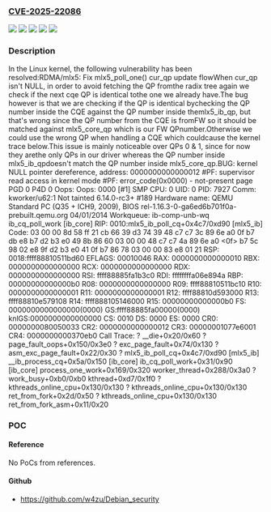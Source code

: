 ### [CVE-2025-22086](https://cve.mitre.org/cgi-bin/cvename.cgi?name=CVE-2025-22086)
![](https://img.shields.io/static/v1?label=Product&message=Linux&color=blue)
![](https://img.shields.io/static/v1?label=Version&message=&color=brightgreen)
![](https://img.shields.io/static/v1?label=Version&message=3.11%20&color=brightgreen)
![](https://img.shields.io/static/v1?label=Version&message=e126ba97dba9edeb6fafa3665b5f8497fc9cdf8c%20&color=brightgreen)
![](https://img.shields.io/static/v1?label=Vulnerability&message=n%2Fa&color=blue)

### Description

In the Linux kernel, the following vulnerability has been resolved:RDMA/mlx5: Fix mlx5_poll_one() cur_qp update flowWhen cur_qp isn't NULL, in order to avoid fetching the QP fromthe radix tree again we check if the next cqe QP is identical tothe one we already have.The bug however is that we are checking if the QP is identical bychecking the QP number inside the CQE against the QP number inside themlx5_ib_qp, but that's wrong since the QP number from the CQE is fromFW so it should be matched against mlx5_core_qp which is our FW QPnumber.Otherwise we could use the wrong QP when handling a CQE which couldcause the kernel trace below.This issue is mainly noticeable over QPs 0 & 1, since for now they arethe only QPs in our driver whereas the QP number inside mlx5_ib_qpdoesn't match the QP number inside mlx5_core_qp.BUG: kernel NULL pointer dereference, address: 0000000000000012 #PF: supervisor read access in kernel mode #PF: error_code(0x0000) - not-present page PGD 0 P4D 0 Oops: Oops: 0000 [#1] SMP CPU: 0 UID: 0 PID: 7927 Comm: kworker/u62:1 Not tainted 6.14.0-rc3+ #189 Hardware name: QEMU Standard PC (Q35 + ICH9, 2009), BIOS rel-1.16.3-0-ga6ed6b701f0a-prebuilt.qemu.org 04/01/2014 Workqueue: ib-comp-unb-wq ib_cq_poll_work [ib_core] RIP: 0010:mlx5_ib_poll_cq+0x4c7/0xd90 [mlx5_ib] Code: 03 00 00 8d 58 ff 21 cb 66 39 d3 74 39 48 c7 c7 3c 89 6e a0 0f b7 db e8 b7 d2 b3 e0 49 8b 86 60 03 00 00 48 c7 c7 4a 89 6e a0 <0f> b7 5c 98 02 e8 9f d2 b3 e0 41 0f b7 86 78 03 00 00 83 e8 01 21 RSP: 0018:ffff88810511bd60 EFLAGS: 00010046 RAX: 0000000000000010 RBX: 0000000000000000 RCX: 0000000000000000 RDX: 0000000000000000 RSI: ffff88885fa1b3c0 RDI: ffffffffa06e894a RBP: 00000000000000b0 R08: 0000000000000000 R09: ffff88810511bc10 R10: 0000000000000001 R11: 0000000000000001 R12: ffff88810d593000 R13: ffff88810e579108 R14: ffff888105146000 R15: 00000000000000b0 FS:  0000000000000000(0000) GS:ffff88885fa00000(0000) knlGS:0000000000000000 CS:  0010 DS: 0000 ES: 0000 CR0: 0000000080050033 CR2: 0000000000000012 CR3: 00000001077e6001 CR4: 0000000000370eb0 Call Trace:  <TASK>  ? __die+0x20/0x60  ? page_fault_oops+0x150/0x3e0  ? exc_page_fault+0x74/0x130  ? asm_exc_page_fault+0x22/0x30  ? mlx5_ib_poll_cq+0x4c7/0xd90 [mlx5_ib]  __ib_process_cq+0x5a/0x150 [ib_core]  ib_cq_poll_work+0x31/0x90 [ib_core]  process_one_work+0x169/0x320  worker_thread+0x288/0x3a0  ? work_busy+0xb0/0xb0  kthread+0xd7/0x1f0  ? kthreads_online_cpu+0x130/0x130  ? kthreads_online_cpu+0x130/0x130  ret_from_fork+0x2d/0x50  ? kthreads_online_cpu+0x130/0x130  ret_from_fork_asm+0x11/0x20  </TASK>

### POC

#### Reference
No PoCs from references.

#### Github
- https://github.com/w4zu/Debian_security

